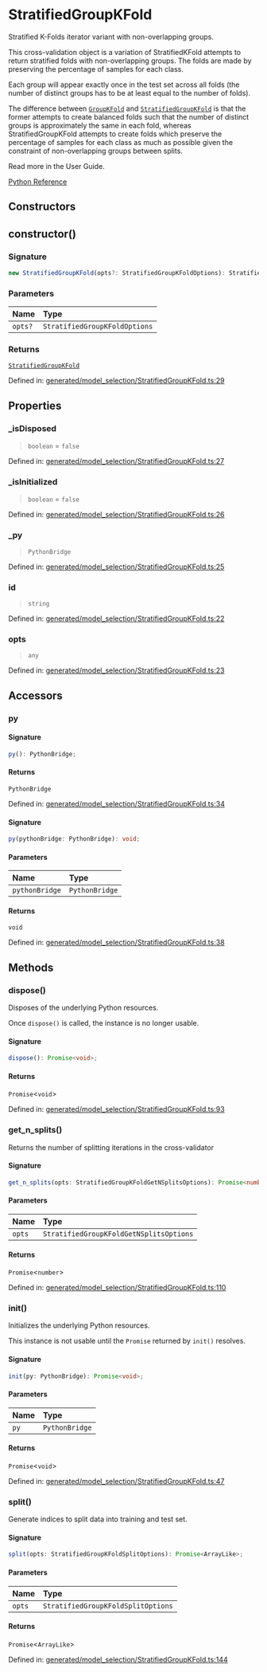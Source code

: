 # StratifiedGroupKFold

Stratified K-Folds iterator variant with non-overlapping groups.

This cross-validation object is a variation of StratifiedKFold attempts to return stratified folds with non-overlapping groups. The folds are made by preserving the percentage of samples for each class.

Each group will appear exactly once in the test set across all folds (the number of distinct groups has to be at least equal to the number of folds).

The difference between [`GroupKFold`](sklearn.model_selection.GroupKFold.html#sklearn.model_selection.GroupKFold "sklearn.model_selection.GroupKFold") and [`StratifiedGroupKFold`](#sklearn.model_selection.StratifiedGroupKFold "sklearn.model_selection.StratifiedGroupKFold") is that the former attempts to create balanced folds such that the number of distinct groups is approximately the same in each fold, whereas StratifiedGroupKFold attempts to create folds which preserve the percentage of samples for each class as much as possible given the constraint of non-overlapping groups between splits.

Read more in the User Guide.

[Python Reference](https://scikit-learn.org/stable/modules/generated/sklearn.model_selection.StratifiedGroupKFold.html)

## Constructors

## constructor()

### Signature

```ts
new StratifiedGroupKFold(opts?: StratifiedGroupKFoldOptions): StratifiedGroupKFold;
```

### Parameters

| Name | Type |
| :------ | :------ |
| `opts?` | `StratifiedGroupKFoldOptions` |

### Returns

[`StratifiedGroupKFold`](StratifiedGroupKFold.md)

Defined in:  [generated/model\_selection/StratifiedGroupKFold.ts:29](https://github.com/transitive-bullshit/scikit-learn-ts/blob/92ab806/packages/sklearn/src/generated/model_selection/StratifiedGroupKFold.ts#L29)

## Properties

### \_isDisposed

> `boolean`  = `false`

Defined in:  [generated/model\_selection/StratifiedGroupKFold.ts:27](https://github.com/transitive-bullshit/scikit-learn-ts/blob/92ab806/packages/sklearn/src/generated/model_selection/StratifiedGroupKFold.ts#L27)

### \_isInitialized

> `boolean`  = `false`

Defined in:  [generated/model\_selection/StratifiedGroupKFold.ts:26](https://github.com/transitive-bullshit/scikit-learn-ts/blob/92ab806/packages/sklearn/src/generated/model_selection/StratifiedGroupKFold.ts#L26)

### \_py

> `PythonBridge`

Defined in:  [generated/model\_selection/StratifiedGroupKFold.ts:25](https://github.com/transitive-bullshit/scikit-learn-ts/blob/92ab806/packages/sklearn/src/generated/model_selection/StratifiedGroupKFold.ts#L25)

### id

> `string`

Defined in:  [generated/model\_selection/StratifiedGroupKFold.ts:22](https://github.com/transitive-bullshit/scikit-learn-ts/blob/92ab806/packages/sklearn/src/generated/model_selection/StratifiedGroupKFold.ts#L22)

### opts

> `any`

Defined in:  [generated/model\_selection/StratifiedGroupKFold.ts:23](https://github.com/transitive-bullshit/scikit-learn-ts/blob/92ab806/packages/sklearn/src/generated/model_selection/StratifiedGroupKFold.ts#L23)

## Accessors

### py

#### Signature

```ts
py(): PythonBridge;
```

#### Returns

`PythonBridge`

Defined in:  [generated/model\_selection/StratifiedGroupKFold.ts:34](https://github.com/transitive-bullshit/scikit-learn-ts/blob/92ab806/packages/sklearn/src/generated/model_selection/StratifiedGroupKFold.ts#L34)

#### Signature

```ts
py(pythonBridge: PythonBridge): void;
```

#### Parameters

| Name | Type |
| :------ | :------ |
| `pythonBridge` | `PythonBridge` |

#### Returns

`void`

Defined in: [generated/model\_selection/StratifiedGroupKFold.ts:38](https://github.com/transitive-bullshit/scikit-learn-ts/blob/92ab806/packages/sklearn/src/generated/model_selection/StratifiedGroupKFold.ts#L38)

## Methods

### dispose()

Disposes of the underlying Python resources.

Once `dispose()` is called, the instance is no longer usable.

#### Signature

```ts
dispose(): Promise<void>;
```

#### Returns

`Promise`\<`void`\>

Defined in:  [generated/model\_selection/StratifiedGroupKFold.ts:93](https://github.com/transitive-bullshit/scikit-learn-ts/blob/92ab806/packages/sklearn/src/generated/model_selection/StratifiedGroupKFold.ts#L93)

### get\_n\_splits()

Returns the number of splitting iterations in the cross-validator

#### Signature

```ts
get_n_splits(opts: StratifiedGroupKFoldGetNSplitsOptions): Promise<number>;
```

#### Parameters

| Name | Type |
| :------ | :------ |
| `opts` | `StratifiedGroupKFoldGetNSplitsOptions` |

#### Returns

`Promise`\<`number`\>

Defined in:  [generated/model\_selection/StratifiedGroupKFold.ts:110](https://github.com/transitive-bullshit/scikit-learn-ts/blob/92ab806/packages/sklearn/src/generated/model_selection/StratifiedGroupKFold.ts#L110)

### init()

Initializes the underlying Python resources.

This instance is not usable until the `Promise` returned by `init()` resolves.

#### Signature

```ts
init(py: PythonBridge): Promise<void>;
```

#### Parameters

| Name | Type |
| :------ | :------ |
| `py` | `PythonBridge` |

#### Returns

`Promise`\<`void`\>

Defined in:  [generated/model\_selection/StratifiedGroupKFold.ts:47](https://github.com/transitive-bullshit/scikit-learn-ts/blob/92ab806/packages/sklearn/src/generated/model_selection/StratifiedGroupKFold.ts#L47)

### split()

Generate indices to split data into training and test set.

#### Signature

```ts
split(opts: StratifiedGroupKFoldSplitOptions): Promise<ArrayLike>;
```

#### Parameters

| Name | Type |
| :------ | :------ |
| `opts` | `StratifiedGroupKFoldSplitOptions` |

#### Returns

`Promise`\<`ArrayLike`\>

Defined in:  [generated/model\_selection/StratifiedGroupKFold.ts:144](https://github.com/transitive-bullshit/scikit-learn-ts/blob/92ab806/packages/sklearn/src/generated/model_selection/StratifiedGroupKFold.ts#L144)
